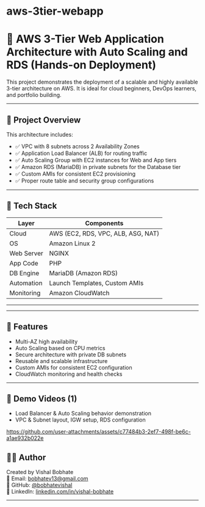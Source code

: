# aws-3tier-webapp
# 🧱 AWS 3-Tier Web Application Architecture with Auto Scaling and RDS (Hands-on Deployment)

This project demonstrates the deployment of a scalable and highly available 3-tier architecture on AWS. It is ideal for cloud beginners, DevOps learners, and portfolio building.

---

## 📌 Project Overview

This architecture includes:

- ✅ VPC with 8 subnets across 2 Availability Zones
- ✅ Application Load Balancer (ALB) for routing traffic
- ✅ Auto Scaling Group with EC2 instances for Web and App tiers
- ✅ Amazon RDS (MariaDB) in private subnets for the Database tier
- ✅ Custom AMIs for consistent EC2 provisioning
- ✅ Proper route table and security group configurations

---

## 🔧 Tech Stack

| Layer       | Components                             |
|-------------|----------------------------------------|
| Cloud       | AWS (EC2, RDS, VPC, ALB, ASG, NAT)     |
| OS          | Amazon Linux 2                         |
| Web Server  | NGINX                                  |
| App Code    | PHP                                    |
| DB Engine   | MariaDB (Amazon RDS)                   |
| Automation  | Launch Templates, Custom AMIs          |
| Monitoring  | Amazon CloudWatch                      |

---


---

## 🚀 Features

- Multi-AZ high availability
- Auto Scaling based on CPU metrics
- Secure architecture with private DB subnets
- Reusable and scalable infrastructure
- Custom AMIs for consistent EC2 configuration
- CloudWatch monitoring and health checks

---

## 📸 Demo Videos (1)

- Load Balancer & Auto Scaling behavior demonstration
- VPC & Subnet layout, IGW setup, RDS configuration


https://github.com/user-attachments/assets/c77484b3-2ef7-498f-be6c-a1ae932b022e



## 👨‍💻 Author

Created by Vishal Bobhate  
📧 Email: bobhatev13@gmail.com  
🔗 GitHub: [@bobhatevishal](https://github.com/bobhatevishal)  
🔗 LinkedIn: [linkedin.com/in/vishal-bobhate](https://www.linkedin.com/in/vishal-bobhate)

---


